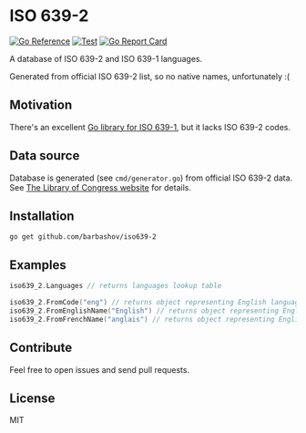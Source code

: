 # ISO 639-2

[![Go Reference](https://pkg.go.dev/badge/github.com/barbashov/iso639-2?status.svg)](https://pkg.go.dev/github.com/barbashov/iso639-2)
[![Test](https://github.com/barbashov/iso639-2/actions/workflows/test.yml/badge.svg)](https://github.com/barbashov/iso639-2/actions/workflows/test.yml)
[![Go Report Card](https://goreportcard.com/badge/github.com/barbashov/iso639-2)](https://goreportcard.com/report/github.com/barbashov/iso639-2)


A database of ISO 639-2 and ISO 639-1 languages.

Generated from official ISO 639-2 list, so no native names, unfortunately :(

## Motivation

There's an excellent [Go library for ISO 639-1](https://github.com/emvi/iso-639-1), but it lacks ISO 639-2 codes.

## Data source

Database is generated (see `cmd/generator.go`) from official ISO 639-2 data. See [The Library of Congress website](https://www.loc.gov/standards/iso639-2/) for details.

## Installation

```
go get github.com/barbashov/iso639-2
```

## Examples

```go
iso639_2.Languages // returns languages lookup table

iso639_2.FromCode("eng") // returns object representing English language
iso639_2.FromEnglishName("English") // returns object representing English language
iso639_2.FromFrenchName("anglais") // returns object representing English language
```

## Contribute

Feel free to open issues and send pull requests.

## License

MIT